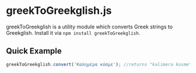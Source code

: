 # greekToGreekglish.js

greekToGreekglish is a utility module which converts Greek strings to Greekglish.
Install it via `npm install greekToGreekglish`.


## Quick Example

```javascript
greekToGreekglish.convert('Καλημέρα κόσμε'); //returns "kalimera kosme"
```